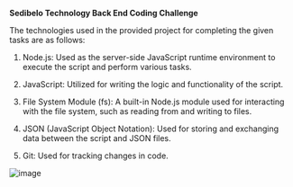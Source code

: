 
**Sedibelo Technology Back End Coding Challenge**

The technologies used in the provided project for completing the given tasks are as follows:

1. Node.js: Used as the server-side JavaScript runtime environment to execute the script and perform various tasks.

2. JavaScript: Utilized for writing the logic and functionality of the script.

3. File System Module (fs): A built-in Node.js module used for interacting with the file system, such as reading from and writing to files.

4. JSON (JavaScript Object Notation): Used for storing and exchanging data between the script and JSON files.

5. Git: Used for tracking changes in code.


![image](https://github.com/Kiloechoalpha/Back-End-Developer-Test-Solution/assets/125870519/652213d6-ddc9-477e-8b9b-3cd672ca5f5b)
